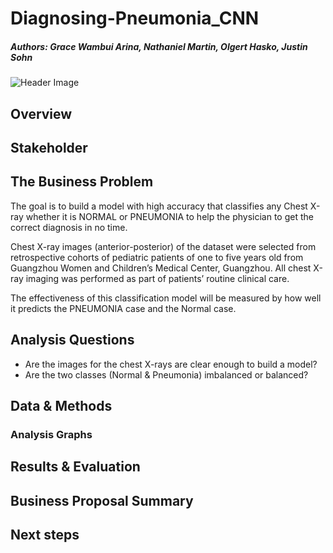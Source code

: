 # Diagnosing-Pneumonia_CNN
##### Authors: Grace Wambui Arina, Nathaniel Martin, Olgert Hasko, Justin Sohn

![Header Image]()

## Overview

## Stakeholder

## The Business Problem 
The goal is to build a model with high accuracy that classifies any Chest X-ray whether it is NORMAL or PNEUMONIA to help the physician to get the correct diagnosis in no time.

Chest X-ray images (anterior-posterior) of the dataset were selected from retrospective cohorts of pediatric patients of one to five years old from Guangzhou Women and Children’s Medical Center, Guangzhou. All chest X-ray imaging was performed as part of patients’ routine clinical care.

The effectiveness of this classification model will be measured by how well it predicts the PNEUMONIA case and the Normal case.

## Analysis Questions 
- Are the images for the chest X-rays are clear enough to build a model?
- Are the two classes (Normal & Pneumonia) imbalanced or balanced?

## Data & Methods

### Analysis Graphs

## Results & Evaluation

## Business Proposal Summary

## Next steps
